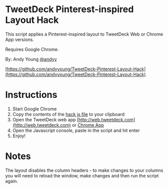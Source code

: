 TweetDeck Pinterest-inspired Layout Hack
========================================

This script applies a Pinterest-inspired layout to TweetDeck Web or Chrome App versions.

Requires Google Chrome.

By: Andy Young [@andyy](http://twitter.com/andyy)

[https://github.com/andyyoung/TweetDeck-Pinterest-Layout-Hack](https://github.com/andyyoung/TweetDeck-Pinterest-Layout-Hack)


Instructions
============

1. Start Google Chrome
2. Copy the contents of the [hack js file](https://raw.github.com/andyyoung/TweetDeck-Pinterest-Layout-Hack/master/tweetdeck-pinterest.js) to your clipboard
3. Open the TweetDeck web app [http://web.tweetdeck.com](http://web.tweetdeck.com) or [Chrome App](https://chrome.google.com/webstore/detail/hbdpomandigafcibbmofojjchbcdagbl)
4. Open the Javascript console, paste in the script and hit enter
5. Enjoy!


Notes
=====

The layout disables the column headers - to make changes to your columns you will need to reload the window, make changes and then run the script again.

